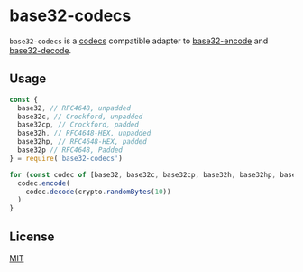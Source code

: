 # base32-codecs

`base32-codecs` is a [codecs][codecs] compatible adapter to [base32-encode][encode] and [base32-decode][decode].

[codecs]: (https://github.com/mafintosh/codecs)
[encode]: https://github.com/LinusU/base32-encode
[decode]: https://github.com/LinusU/base32-decode

## Usage

```javascript
const {
  base32, // RFC4648, unpadded
  base32c, // Crockford, unpadded
  base32cp, // Crockford, padded
  base32h, // RFC4648-HEX, unpadded
  base32hp, // RFC4648-HEX, padded
  base32p // RFC4648, Padded 
} = require('base32-codecs')

for (const codec of [base32, base32c, base32cp, base32h, base32hp, base32p]) {
  codec.encode(
    codec.decode(crypto.randomBytes(10))
  )
}
```

## License

[MIT](./LICENSE)
